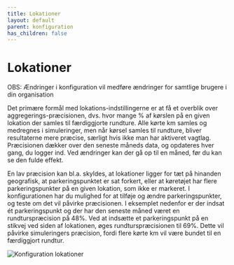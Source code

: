 ```yaml
---
title: Lokationer
layout: default
parent: konfiguration
has_children: false
---
```


# Lokationer #

OBS: Ændringer i konfiguration vil medføre ændringer for samtlige brugere i din organisation

Det primære formål med lokations-indstillingerne er at få et overblik over aggregerings-præcisionen, dvs. hvor mange % af kørslen på en given lokation der samles til færdiggjorte rundture. Alle kørte km samles og medregnes i simuleringer, men når kørsel samles til rundture, bliver resultaterne mere præcise, særligt hvis ikke man har aktiveret vagtlag. Præcisionen dækker over den seneste måneds data, og opdateres hver gang, du logger ind. Ved ændringer kan der gå op til en måned, før du kan se den fulde effekt.

En lav præcision kan bl.a. skyldes, at lokationer ligger for tæt på hinanden geografisk, at parkeringspunktet er sat forkert, eller at køretøjet har flere parkeringspunkter på en given lokation, som ikke er markeret. I konfigurationen har du mulighed for at tilføje og ændre parkeringspunkter, og teste om det vil påvirke præcisionen. I eksemplet nedenfor er der indsat ét parkeringspunkt og der har den seneste måned været en rundturspræcision på 48%. Ved at indsætte et parkeringspunkt på en stikvej ved siden af lokationen, øges rundturspræcisionen til 69%. Dette vil påvirke simuleringers præcision, fordi flere kørte km vil være bundet til en færdiggjort rundtur.

![Konfiguration lokationer](https://github.com/user-attachments/assets/5eb655c4-071d-4610-9bf7-c2dccfbd7b80)
